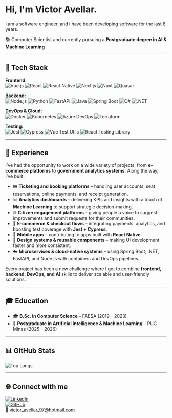 # Hi, I'm Victor Avellar. 
I am a software engineer, and i have been developing software for the last 8 years.

📚 Computer Scientist and currently pursuing a **Postgraduate degree in AI & Machine Learning** 

---

## 🚀 Tech Stack

**Frontend:**  
![Vue.js](https://img.shields.io/badge/Vue.js-35495E?style=for-the-badge&logo=vue.js&logoColor=4FC08D) 
![React](https://img.shields.io/badge/React-20232A?style=for-the-badge&logo=react&logoColor=61DAFB) 
![React Native](https://img.shields.io/badge/React_Native-20232A?style=for-the-badge&logo=react&logoColor=61DAFB) 
![Next.js](https://img.shields.io/badge/Next.js-000000?style=for-the-badge&logo=next.js&logoColor=white) 
![Nuxt](https://img.shields.io/badge/Nuxt-00C58E?style=for-the-badge&logo=nuxt.js&logoColor=white) 
![Quasar](https://img.shields.io/badge/Quasar-0277BD?style=for-the-badge&logo=quasar&logoColor=white)  

**Backend:**  
![Node.js](https://img.shields.io/badge/Node.js-339933?style=for-the-badge&logo=node.js&logoColor=white) 
![Python](https://img.shields.io/badge/Python-3776AB?style=for-the-badge&logo=python&logoColor=white) 
![FastAPI](https://img.shields.io/badge/FastAPI-005571?style=for-the-badge&logo=fastapi) 
![Java](https://img.shields.io/badge/Java-ED8B00?style=for-the-badge&logo=openjdk&logoColor=white) 
![Spring Boot](https://img.shields.io/badge/Spring_Boot-6DB33F?style=for-the-badge&logo=spring&logoColor=white) 
![C#](https://img.shields.io/badge/C%23-239120?style=for-the-badge&logo=c-sharp&logoColor=white) 
![.NET](https://img.shields.io/badge/.NET-512BD4?style=for-the-badge&logo=dotnet&logoColor=white)  

**DevOps & Cloud:**  
![Docker](https://img.shields.io/badge/Docker-2496ED?style=for-the-badge&logo=docker&logoColor=white) 
![Kubernetes](https://img.shields.io/badge/Kubernetes-326CE5?style=for-the-badge&logo=kubernetes&logoColor=white) 
![Azure DevOps](https://img.shields.io/badge/Azure_DevOps-0078D7?style=for-the-badge&logo=azure-devops&logoColor=white) 
![Terraform](https://img.shields.io/badge/Terraform-623CE4?style=for-the-badge&logo=terraform&logoColor=white)  

**Testing:**  
![Jest](https://img.shields.io/badge/Jest-C21325?style=for-the-badge&logo=jest&logoColor=white) 
![Cypress](https://img.shields.io/badge/Cypress-17202C?style=for-the-badge&logo=cypress&logoColor=white) 
![Vue Test Utils](https://img.shields.io/badge/Vue_Test_Utils-4FC08D?style=for-the-badge&logo=vue.js&logoColor=white) 
![React Testing Library](https://img.shields.io/badge/RTL-20232A?style=for-the-badge&logo=react&logoColor=61DAFB)  

---

## 💼 Experience

I’ve had the opportunity to work on a wide variety of projects, from **e-commerce platforms** to **government analytics systems**. Along the way, I’ve built:  

- 🎟️ **Ticketing and booking platforms** – handling user accounts, seat reservations, online payments, and receipt generation.  
- 📊 **Analytics dashboards** – delivering KPIs and insights with a touch of **Machine Learning** to support strategic decision-making.  
- 🌐 **Citizen engagement platforms** – giving people a voice to suggest improvements and submit requests for their communities.  
- 🛒 **E-commerce & checkout flows** – integrating payments, analytics, and boosting test coverage with **Jest + Cypress**.  
- 📱 **Mobile apps** – contributing to apps built with **React Native**.  
- 🧩 **Design systems & reusable components** – making UI development faster and more consistent.  
- ☁️ **Microservices & cloud-native systems** – using Spring Boot, .NET, FastAPI, and Node.js with containers and DevOps pipelines.  

Every project has been a new challenge where I got to combine **frontend, backend, DevOps, and AI** skills to deliver scalable and user-friendly solutions.  

---

## 🎓 Education

- 🎓 **B.Sc. in Computer Science** – FAESA (2019 – 2023)  
- 🤖 **Postgraduate in Artificial Intelligence & Machine Learning** – PUC Minas (2025 – 2026)  

---

## 📊 GitHub Stats

![Top Langs](https://github-readme-stats.vercel.app/api/top-langs/?username=vavellar&layout=compact&theme=tokyonight)  

---

## 🌐 Connect with me

[![LinkedIn](https://img.shields.io/badge/LinkedIn-0077B5?style=for-the-badge&logo=linkedin&logoColor=white)](https://linkedin.com/in/victor-avellar-silva-candeias-5395a31b1/)  
[![GitHub](https://img.shields.io/badge/GitHub-100000?style=for-the-badge&logo=github&logoColor=white)](https://github.com/vavellar)  
📧 victor_avellar_97@hotmail.com  

